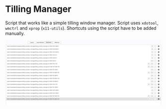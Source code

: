 # Tilling Manager

Script that works like a simple tilling window manager. Script uses `xdotool`, `wmctrl` and `xprop` (`x11-utils`). Shortcuts using the script have to be added manually.

![Preview](preview.png)
